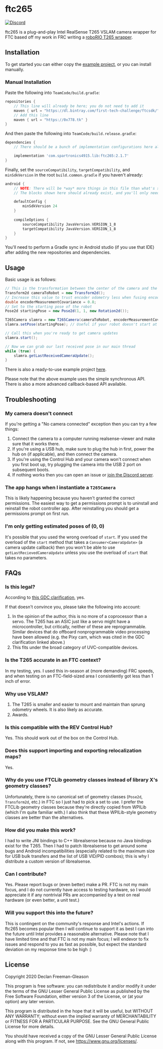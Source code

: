 # ftc265

[![Discord](https://img.shields.io/discord/733961104807428140?color=%23738ADB&label=Join%20the%20Discord&logo=discord&logoColor=white)](https://discord.gg/85hZ4dnBUd)

ftc265 is a plug-and-play Intel RealSense T265 VSLAM camera wrapper for FTC based off my work in FRC writing a [roboRIO T265 wrapper](https://github.com/Spartronics4915/SpartronicsLib).

## Installation
To get started you can either copy the [example project](https://github.com/pietroglyph/FtcRobotController/tree/ftc265-example), or you can install manually.

### Manual Installation
Paste the following into `TeamCode/build.gradle`:

```gradle
repositories {
    // This line will already be here; you do not need to add it
    maven { url = "https://dl.bintray.com/first-tech-challenge/ftcsdk/" }
    // Add this line
    maven { url = "https://0x778.tk" }
}
```

And then paste the following into `TeamCode/build.release.gradle`:
```gradle
dependencies {
    // There should be a bunch of implementation configurations here already

    implementation 'com.spartronics4915.lib:ftc265:2.1.7'
}
```

Finally, set the `sourceCompatibility`, `targetCompatibility`, and `minSdkVersion` in the root `build.common.gradle` if you haven't already:
```gradle
android {
    // NOTE: There will be *way* more things in this file than what's shown here.
    // The blocks shown here should already exist, and you'll only need to change these three shown parameters.

    defaultConfig {
        minSdkVersion 24
    }
 
    compileOptions {
        sourceCompatibility JavaVersion.VERSION_1_8
        targetCompatibility JavaVersion.VERSION_1_8
    }
}
```

You'll need to perform a Gradle sync in Android studio (if you use that IDE) after adding the new repositories and dependencies.

## Usage
Basic usage is as follows:

```java
// This is the transformation between the center of the camera and the center of the robot
Transform2d cameraToRobot = new Transform2d();
// Increase this value to trust encoder odometry less when fusing encoder measurements with VSLAM
double encoderMeasurementCovariance = 0.8;
// Set to the starting pose of the robot
Pose2d startingPose = new Pose2d(1, 1, new Rotation2d());

T265Camera slamra = new T265Camera(cameraToRobot, encoderMeasurementCovariance, hardwareMap.appContext);
slamra.setPose(startingPose); // Useful if your robot doesn't start at the field-relative origin

// Call this when you're ready to get camera updates
slamra.start();

// Now we can grab our last received pose in our main thread
while (true) {
    slamra.getLastReceivedCameraUpdate();
}
```

There is also a ready-to-use example project [here](https://github.com/pietroglyph/FtcRobotController/tree/ftc265-example).

Please note that the above example uses the simple synchronous API. There is also a more advanced callback-based API available.

## Troubleshooting

### My camera doesn't connect
If you're getting a "No camera connected" exception then you can try a few things:
 1. Connect the camera to a computer running realsense-viewer and make sure that it works there.
 2. If you're using a USB hub, make sure to plug the hub in first, power the hub on (if applicable), and then connect the camera.
 3. If you're using the Control Hub and your camera won't connect when you first boot up, try plugging the camera into the USB 2 port on subsequent boots.
 4. If nothing works then you can open an issue or [join the Discord server](https://discord.gg/85hZ4dnBUd).

### The app hangs when I instantiate a `T265Camera`
This is likely happening because you haven't granted the correct permissions. The easiest way to get a permissions prompt is to uninstall and reinstall the robot controller app. After reinstalling you should get a permissions prompt on first run.

### I'm only getting estimated poses of (0, 0)
It's possible that you used the wrong overload of `start`. If you used the overload of the `start` method that takes a `Consumer<CameraUpdate>` (a camera update callback) then you won't be able to use `getLastRecievedCameraUpdate` unless you use the overload of `start` that takes no parameters.

## FAQs

### Is this legal?
According to [this GDC clarification](https://ftcforum.firstinspires.org//forum/first-tech-challenge-skystone-presented-by-qualcomm-game-q-a-forum/robot-inspection-and-build-rules-aa/answers-raw-and-post-processed-materials/74292-sensors?p=75207#post75207), yes.

If that doesn't convince you, please take the following into account:
 1. In the opinion of the author, this is no more of a coprocessor than a servo. The T265 has an ASIC just like a servo might have a microcontroller, but critically, neither of these are reprogrammable. Similar devices that do offboard nonprogrammable video processing have been allowed (e.g. the Pixy cam, which was cited in the GDC clarification linked above.)
 2. This fits under the broad category of UVC-compatible devices.

### Is the T265 accurate in an FTC context?
In my testing, yes. I used this in-season at (more demanding) FRC speeds, and when testing on an FTC-field-sized area I consistiently got less than 1 inch of error.

### Why use VSLAM?
 1. The T265 is smaller and easier to mount and maintain than sprung odometry wheels. It is also likely as accurate.
 2. Awards.

### Is this compatible with the REV Control Hub?
Yes. This should work out of the box on the Control Hub.

### Does this support importing and exporting relocalization maps?
Yes.

### Why do you use FTCLib geometry classes instead of library X's geometry classes?
Unfortunately, there is no canonical set of geometry classes (`Pose2d`, `Transform2d`, etc.) in FTC so I just had to pick a set to use. I prefer the FTCLib geometry classes because they're directly copied from WPILib (which I'm quite familiar with.) I also think that these WPILib-style geometry classes are better than the alternatives.

### How did you make this work?
I had to write JNI bindings to C++ librealsense because no Java bindings exist for the T265. Then I had to patch librealsense to get around some bugs and Android incompatibilities (especially related to the maximum size for USB bulk transfers and the list of USB VID/PID combos); this is why I distribute a custom version of librealsense.

### Can I contribute?
Yes. Please report bugs or (even better) make a PR. FTC is not my main focus, and I do not currently have access to testing hardware, so I would appreciate it if any nontrivial PRs are accompanied by a test on real hardware (or even better, a unit test.)

### Will you support this into the future?
This is contingent on the community's response and Intel's actions. If ftc265 becomes popular then I will continue to support it as best I can into the future until Intel provides a reasonable alternative. Please note that I have limited time and that FTC is not my main focus; I will endevor to fix issues and respond to you as fast as possible, but expect the standard deviation on my response time to be high :)

## License

Copyright 2020 Declan Freeman-Gleason

This program is free software: you can redistribute it and/or modify
it under the terms of the GNU Lesser General Public License as
published by the Free Software Foundation, either version 3 of the
License, or (at your option) any later version.

This program is distributed in the hope that it will be useful,
but WITHOUT ANY WARRANTY; without even the implied warranty of
MERCHANTABILITY or FITNESS FOR A PARTICULAR PURPOSE.  See the
GNU General Public License for more details.

You should have received a copy of the GNU Lesser General Public
License along with this program.  If not, see <https://www.gnu.org/licenses/>.
